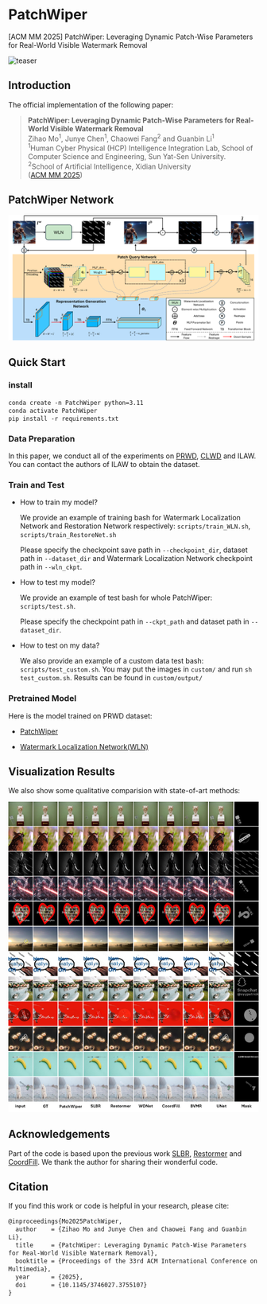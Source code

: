 # PatchWiper
[ACM MM 2025] PatchWiper: Leveraging Dynamic Patch-Wise Parameters for Real-World Visible Watermark Removal

![teaser](figs/teaser.png)

## Introduction
The official implementation of the following paper:

> 
> **PatchWiper: Leveraging Dynamic Patch-Wise Parameters for Real-World Visible Watermark Removal**
> <br>Zihao Mo<sup>1</sup>, Junye Chen<sup>1</sup>, Chaowei Fang<sup>2</sup> and Guanbin Li<sup>1</sup>
> <br><sup>1</sup>Human Cyber Physical (HCP) Intelligence Integration Lab, School of Computer Science and Engineering, Sun Yat-Sen University.
> <br><sup>2</sup>School of Artificial Intelligence, Xidian University<br>
([ACM MM 2025](https://drive.google.com/file/d/1H5QfambDnhI2pyo41lwsZRcsqS-tf_D8/view?usp=drive_link))

## PatchWiper Network

![model](figs/model.png)

## Quick Start


### install

```
conda create -n PatchWiper python=3.11
conda activate PatchWiper
pip install -r requirements.txt
```

### Data Preparation

In this paper, we conduct all of the experiments on [PRWD](https://drive.google.com/file/d/1FS26k3e1ogjAmFz_Z2yfmXMpGhGd5SwV/view?usp=drive_link), [CLWD](https://drive.google.com/file/d/17y1gkUhIV6rZJg1gMG-gzVMnH27fm4Ij/view?usp=sharing) and ILAW. You can contact the authors of ILAW to obtain the dataset.


### Train and Test

- How to train my model?

  We provide an example of training bash for Watermark Localization Network and Restoration Network respectively: ```scripts/train_WLN.sh```, ```scripts/train_RestoreNet.sh``` 

  Please specify the checkpoint save path in ```--checkpoint_dir```, dataset path in ```--dataset_dir``` and Watermark Localization Network checkpoint path in ```--wln_ckpt```.

- How to test my model?

  We provide an example of test bash for whole PatchWiper: ```scripts/test.sh```.

  Please specify the checkpoint path in ```--ckpt_path``` and dataset path in ```--dataset_dir```.

- How to test on my data?

  We also provide an example of a custom data test bash: ```scripts/test_custom.sh```. You may put the images in ```custom/``` and run ```sh test_custom.sh```. Results can be found in ```custom/output/```


### Pretrained Model
Here is the model trained on PRWD dataset:

- [PatchWiper](https://drive.google.com/file/d/1fhbSgktTkp7DhfVkZ8yg3sR3AFAs-YiH/view?usp=drive_link)

- [Watermark Localization Network(WLN)](https://drive.google.com/file/d/18S5qVF9G8wBZ_kXiszYFVvReP7knZ-Wi/view?usp=drive_link)

## Visualization Results
We also show some qualitative comparision with state-of-art methods:

![qualitative](figs/qualitative_sup.png)

## **Acknowledgements**
Part of the code is based upon the previous work [SLBR](https://github.com/bcmi/SLBR-Visible-Watermark-Removal), [Restormer](https://github.com/swz30/Restormer) and [CoordFill](https://github.com/NiFangBaAGe/CoordFill). We thank the author for sharing their wonderful code.


## Citation
If you find this work or code is helpful in your research, please cite:

```
@inproceedings{Mo2025PatchWiper,
  author    = {Zihao Mo and Junye Chen and Chaowei Fang and Guanbin Li},
  title     = {PatchWiper: Leveraging Dynamic Patch-Wise Parameters for Real-World Visible Watermark Removal},
  booktitle = {Proceedings of the 33rd ACM International Conference on Multimedia},
  year      = {2025},
  doi       = {10.1145/3746027.3755107}
}
```